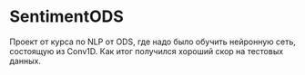 # SentimentODS

Проект от курса по NLP от ODS, где надо было обучить нейронную сеть, состоящую из Conv1D. Как итог получился хороший скор на тестовых данных. 
